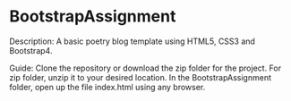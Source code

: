 # BootstrapAssignment
Description:
A basic poetry blog template using HTML5, CSS3 and Bootstrap4.

Guide:
Clone the repository or download the zip folder for the project.
For zip folder, unzip it to your desired location.
In the BootstrapAssignment folder, open up the file index.html using any browser.

